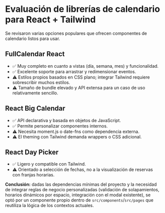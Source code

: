 # Evaluación de librerías de calendario para React + Tailwind

Se revisaron varias opciones populares que ofrecen componentes de calendario listos para usar.

## FullCalendar React
- ✅ Muy completo en cuanto a vistas (día, semana, mes) y funcionalidad.
- ✅ Excelente soporte para arrastrar y redimensionar eventos.
- ⚠️ Estilos propios basados en CSS plano; integrar Tailwind requiere sobrescribir muchos estilos.
- ⚠️ Tamaño de bundle elevado y API extensa para un caso de uso relativamente sencillo.

## React Big Calendar
- ✅ API declarativa y basada en objetos de JavaScript.
- ✅ Permite personalizar componentes internos.
- ⚠️ Necesita moment.js o date-fns como dependencia externa.
- ⚠️ El theming con Tailwind demanda wrappers o CSS adicional.

## React Day Picker
- ✅ Ligero y compatible con Tailwind.
- ⚠️ Orientado a selección de fechas, no a la visualización de reservas con franjas horarias.

**Conclusión:** dadas las dependencias mínimas del proyecto y la necesidad de integrar reglas de negocio personalizadas (validación de solapamientos, horarios dinámicos por espacio, integración con el modal existente), se optó por un componente propio dentro de `src/components`/`src/pages` que reutiliza la lógica de los contextos actuales.
